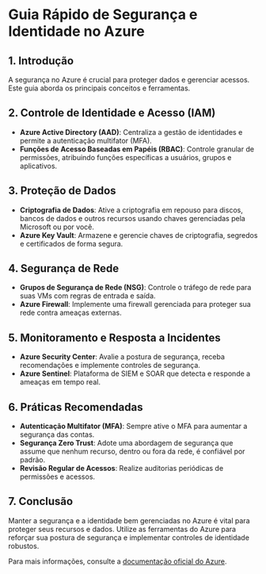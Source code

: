 # Guia Rápido de Segurança e Identidade no Azure

## 1. Introdução

A segurança no Azure é crucial para proteger dados e gerenciar acessos. Este guia aborda os principais conceitos e ferramentas.

## 2. Controle de Identidade e Acesso (IAM)

- **Azure Active Directory (AAD)**: Centraliza a gestão de identidades e permite a autenticação multifator (MFA).
- **Funções de Acesso Baseadas em Papéis (RBAC)**: Controle granular de permissões, atribuindo funções específicas a usuários, grupos e aplicativos.

## 3. Proteção de Dados

- **Criptografia de Dados**: Ative a criptografia em repouso para discos, bancos de dados e outros recursos usando chaves gerenciadas pela Microsoft ou por você.
- **Azure Key Vault**: Armazene e gerencie chaves de criptografia, segredos e certificados de forma segura.

## 4. Segurança de Rede

- **Grupos de Segurança de Rede (NSG)**: Controle o tráfego de rede para suas VMs com regras de entrada e saída.
- **Azure Firewall**: Implemente uma firewall gerenciada para proteger sua rede contra ameaças externas.

## 5. Monitoramento e Resposta a Incidentes

- **Azure Security Center**: Avalie a postura de segurança, receba recomendações e implemente controles de segurança.
- **Azure Sentinel**: Plataforma de SIEM e SOAR que detecta e responde a ameaças em tempo real.

## 6. Práticas Recomendadas

- **Autenticação Multifator (MFA)**: Sempre ative o MFA para aumentar a segurança das contas.
- **Segurança Zero Trust**: Adote uma abordagem de segurança que assume que nenhum recurso, dentro ou fora da rede, é confiável por padrão.
- **Revisão Regular de Acessos**: Realize auditorias periódicas de permissões e acessos.

## 7. Conclusão

Manter a segurança e a identidade bem gerenciadas no Azure é vital para proteger seus recursos e dados. Utilize as ferramentas do Azure para reforçar sua postura de segurança e implementar controles de identidade robustos.

Para mais informações, consulte a [documentação oficial do Azure](https://docs.microsoft.com/azure/security/).